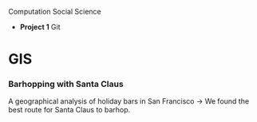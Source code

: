 Computation Social Science

- **Project 1** Git

# GIS

### Barhopping with Santa Claus
A geographical analysis of holiday bars in San Francisco -> We found the best route for Santa Claus to barhop.